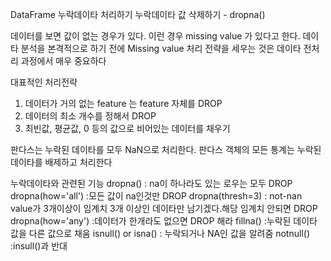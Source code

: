 DataFrame
누락데이타 처리하기
누락데이타 값 삭제하기 - dropna()

데이터를 보면 값이 없는 경우가 있다. 
이런 경우 missing value 가 있다고 한다.
데이타 분석을 본격적으로 하기 전에 Missing value 처리 전략을 세우는 것은
데이타 전처리 과정에서 매우 중요하다

대표적인 처리전략
1) 데이터가 거의 없는 feature 는 feature 자체를 DROP
2) 데이터의 최소 개수를 정해서 DROP
3) 최빈값, 평균값, 0 등의 값으로 비어있는 데이터를 채우기

판다스는 누락된 데이타를 모두 NaN으로 처리한다.
판다스 객체의 모든 통계는 누락된 데이타를 배제하고 처리한다

누락데이타와 관련된 기능
dropna() : na이 하나라도 있는 로우는 모두 DROP
dropna(how='all') :모든 값이 na인것만 DROP
dropna(thresh=3) : not-nan value가 3개이상이 임계치 3개 이상인 데이타만 남기겠다.해당 임계치 안되면 DROP
dropna(how='any') :데이터가 한개라도 없으면 DROP 해라 
fillna() :누락된 데이타 값을 다른 값으로 채움
isnull() or isna() : 누락되거나 NA인 값을 알려줌
notnull() :insull()과 반대
